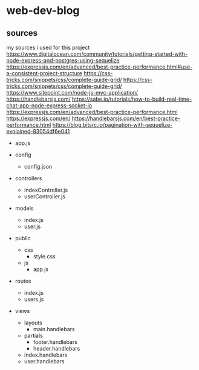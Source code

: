 # web-dev-blog

## sources
my sources i used for this project
https://www.digitalocean.com/community/tutorials/getting-started-with-node-express-and-postgres-using-sequelize
https://expressjs.com/en/advanced/best-practice-performance.html#use-a-consistent-project-structure
https://css-tricks.com/snippets/css/complete-guide-grid/
https://css-tricks.com/snippets/css/complete-guide-grid/
https://www.sitepoint.com/node-js-mvc-application/
https://handlebarsjs.com/
https://sabe.io/tutorials/how-to-build-real-time-chat-app-node-express-socket-io
https://expressjs.com/en/advanced/best-practice-performance.html
https://expressjs.com/en/
https://handlebarsjs.com/en/best-practice-performance.html
https://blog.bitsrc.io/pagination-with-sequelize-explained-83054df6e041
- app.js

- config
  - config.json
- controllers
  - indexController.js
  - userController.js
- models
  - index.js
  - user.js
- public
  - css
    - style.css
  - js
    - app.js
- routes
  - index.js
  - users.js
- views
  - layouts
    - main.handlebars
  - partials
    - footer.handlebars
    - header.handlebars
  - index.handlebars
  - user.handlebars
